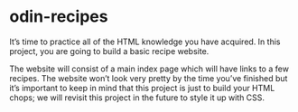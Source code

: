 # odin-recipes

It’s time to practice all of the HTML knowledge you have acquired. 
In this project, you are going to build a basic recipe website.

The website will consist of a main index page which will have links 
to a few recipes. The website won’t look very pretty by the time you’ve 
finished but it’s important to keep in mind that this project is just 
to build your HTML chops; we will revisit this project in the future 
to style it up with CSS.